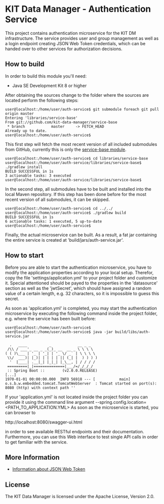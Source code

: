 # KIT Data Manager - Authentication Service

This project contains authentication microservice for the KIT DM infrastructure. The service provides
user and group management as well as a login endpoint creating JSON Web Token credentials, which can
be handed over to other services for authorization decisions.

## How to build

In order to build this module you'll need:

* Java SE Development Kit 8 or higher

After obtaining the sources change to the folder where the sources are located perform the following steps:

```
user@localhost:/home/user/auth-service$ git submodule foreach git pull origin master
Entering 'libraries/service-base'
From git://github.com/kit-data-manager/service-base
 * branch            master     -> FETCH_HEAD
Already up to date.
user@localhost:/home/user/auth-service$
```

This first step will fetch the most recent version of all included submodules from GitHub, currently this 
is only the [service-base module](https://github.com/kit-data-manager/service-base). 

```
user@localhost:/home/user/auth-service$ cd libraries/service-base
user@localhost:/home/user/auth-service/libraries/service-base$ ./gradlew install
BUILD SUCCESSFUL in 1s
3 actionable tasks: 3 executed
user@localhost:/home/user/auth-service/libraries/service-base$ 
```

In the second step, all submodules have to be built and installed into the local Maven repository. If this step has been
done before for the most recent version of all submodules, it can be skipped. 

```
user@localhost:/home/user/auth-service$ cd ../../
user@localhost:/home/user/auth-service$ ./gradlew build
BUILD SUCCESSFUL in 1s
6 actionable tasks: 1 executed, 5 up-to-date
user@localhost:/home/user/auth-service$
```

Finally, the actual microservice can be built. As a result, a fat jar containing the entire service is created at 'build/jars/auth-service.jar'.


## How to start

Before you are able to start the authentication microservice, you have to modify the application properties according to your local setup. 
Therefor, copy the file 'settings/application.yml' to your project folder and customize it. Special attentioned should be payed to the
properties in the 'datasource' section as well as the 'jwtSecret', which should have assigned a random value of a certain length, e.g. 32 characters,
so it is impossible to guess this secret. 

As soon as 'application.yml' is completed, you may start the authentication microservice by executing the following command inside the project folder, 
e.g. where the service has been built before:

```
user@localhost:/home/user/auth-service$ 
user@localhost:/home/user/auth-service$ java -jar build/libs/auth-service.jar

  .   ____          _            __ _ _
 /\\ / ___'_ __ _ _(_)_ __  __ _ \ \ \ \
( ( )\___ | '_ | '_| | '_ \/ _` | \ \ \ \
 \\/  ___)| |_)| | | | | || (_| |  ) ) ) )
  '  |____| .__|_| |_|_| |_\__, | / / / /
 =========|_|==============|___/=/_/_/_/
 :: Spring Boot ::        (v2.0.0.RELEASE)
[...]
1970-01-01 00:00:00.000  INFO 56918 --- [           main] o.s.b.w.embedded.tomcat.TomcatWebServer  : Tomcat started on port(s): 8080 (http) with context path ''

```

If your 'application.yml' is not located inside the project folder you can provide it using the command line argument --spring.config.location=<PATH_TO_APPLICATION.YML>
As soon as the microservice is started, you can browser to 

http://localhost:8080/swagger-ui.html

in order to see available RESTful endpoints and their documentation. Furthermore, you can use this Web interface to test single API calls in order to get familiar with the 
service.

## More Information

* [Information about JSON Web Token](https://jwt.io/)

## License

The KIT Data Manager is licensed under the Apache License, Version 2.0.